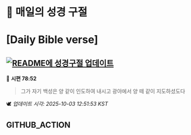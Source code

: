 # 🙏 매일의 성경 구절
# [Daily Bible verse]
## [![README에 성경구절 업데이트](https://github.com/DONGSUKA/first_test/actions/workflows/update-readme-bible.yml/badge.svg)](https://github.com/DONGSUKA/first_test/actions/workflows/update-readme-bible.yml)
<!-- START_BIBLE_VERSE -->
📖 **시편 78:52**
> 그가 자기 백성은 양 같이 인도하여 내시고 광야에서 양 떼 같이 지도하셨도다

🕊️ _업데이트 시각: 2025-10-03 12:51:53 KST_
  <!-- END_BIBLE_VERSE -->
## GITHUB_ACTION
